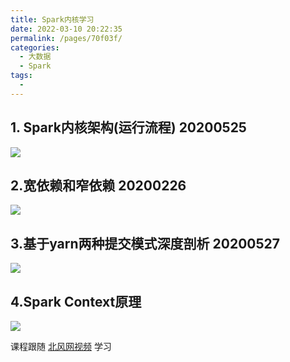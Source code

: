 ```yaml
---
title: Spark内核学习
date: 2022-03-10 20:22:35
permalink: /pages/70f03f/
categories: 
  - 大数据
  - Spark
tags: 
  - 
---
```

## 1. Spark内核架构(运行流程) 20200525
![](https://img2020.cnblogs.com/blog/1798447/202005/1798447-20200526004120220-590151915.png)

## 2.宽依赖和窄依赖 20200226
![](https://img2020.cnblogs.com/blog/1798447/202005/1798447-20200526232852572-1028641122.png)

## 3.基于yarn两种提交模式深度剖析  20200527
![](https://img2020.cnblogs.com/blog/1798447/202005/1798447-20200527223146028-1030121868.png)

## 4.Spark Context原理
![](https://img2020.cnblogs.com/blog/1798447/202008/1798447-20200817165040494-1636858143.png)

课程跟随 [北风网视频](https://www.bilibili.com/video/BV1P4411e7v2?t=494) 学习
